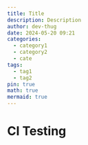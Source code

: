 ```yaml
---
title: Title
description: Description
author: dev-thug
date: 2024-05-20 09:21
categories:
  - category1
  - category2
  - cate
tags:
  - tag1
  - tag2
pin: true
math: true
mermaid: true
---
```



# CI Testing 

